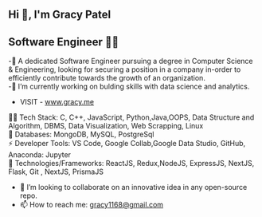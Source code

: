 
## Hi 👋, I'm Gracy Patel 
## Software Engineer 👨‍💻

-🔭 A dedicated Software Engineer pursuing a degree in Computer Science & Engineering, looking for securing a
position in a company in-order to efficiently contribute towards the growth of an organization. <br/>
-🌱 I’m currently working on bulding skills with data science and analytics.
- VISIT - www.gracy.me


👨‍💻  Tech Stack: C, C++, JavaScript, Python,Java,OOPS, Data Structure and Algorithm, DBMS, Data
Visualization, Web Scrapping, Linux <br/>
📄  Databases: MongoDB, MySQL, PostgreSql <br/>
⚡  Developer Tools: VS Code, Google Collab,Google Data Studio, GitHub, Anaconda: Jupyter <br/>
🔭  Technologies/Frameworks: ReactJS, Redux,NodeJS, ExpressJS, NextJS, Flask, Git , NextJS, PrismaJS <br/>

- 👯 I’m looking to collaborate on an innovative idea in any open-source repo.
- 📫 How to reach me: gracy1168@gmail.com



<!--
**gracyspatel/gracyspatel** is a ✨ _special_ ✨ repository because its `README.md` (this file) appears on your GitHub profile.

Here are some ideas to get you started:

- 🔭 I’m currently working on to sharpen by basics.
- 🌱 I’m currently learning React js framework.
- 👯 I’m looking to collaborate on ...
- 🤔 I’m looking for help with ...
- 💬 Ask me about ...
- 📫 How to reach me: ...
- 😄 Pronouns: ...
- ⚡ Fun fact: ...
-->
<!--
 ⚡  Tech Stack: React js, Next js, Prisma, Express, React native, TypeScript, JavaScript, Css, Scss, Less, Mongo db , MySQL, Sqlite, Android java, Flask, Prolog, Kivy, Node js 
-->
